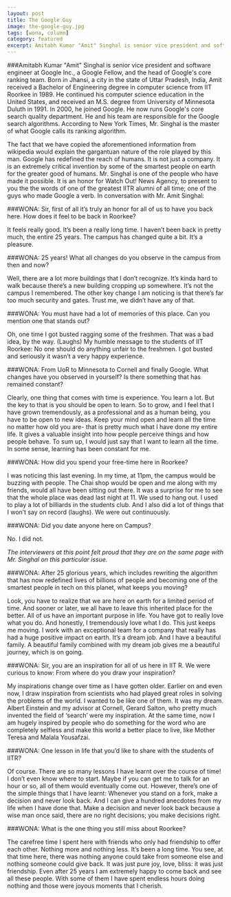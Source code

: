 ```yaml
---
layout: post
title: The Google Guy
image: the-google-guy.jpg
tags: [wona, column]
category: featured
excerpt: Amitabh Kumar "Amit" Singhal is senior vice president and software engineer at Google Inc., a Google Fellow, and the head of Google's core ranking team. Born in Jhansi, a city in the state of Uttar Pradesh, India, Amit received a Bachelor of Engineering degree in computer science from IIT Roorkee in 1989.
---
```


###Amitabh Kumar "Amit" Singhal is senior vice president and software engineer at Google Inc., a Google Fellow, and the head of Google's core ranking team. Born in Jhansi, a city in the state of Uttar Pradesh, India, Amit received a Bachelor of Engineering degree in computer science from IIT Roorkee in 1989. He continued his computer science education in the United States, and received an M.S. degree from University of Minnesota Duluth in 1991.
In 2000, he joined Google.  He now runs Google's core search quality department. He and his team are responsible for the Google search algorithms. According to New York Times, Mr. Singhal is the master of what Google calls its ranking algorithm.

The fact that we have copied the aforementioned information from wikipedia would explain the gargantuan nature of the role played by this man. Google has redefined the reach of humans. It is not just a company. It is an extremely critical invention by some of the smartest people on earth for the greater good of humans. Mr. Singhal is one of the people who have made it possible. 
It is an honor for Watch Out! News Agency, to present to you the the words of one of the greatest IITR alumni of all time; one of the guys who made Google a verb. In conversation with Mr. Amit Singhal:


###WONA: Sir, first of all it’s truly an honor for all of us to have you back here. How does it feel to be back in Roorkee?

It feels really good. It’s been a really long time. I haven’t been back in pretty much, the entire 25 years. The campus has changed quite a bit. It’s a pleasure.

###WONA: 25 years! What all changes do you observe in the campus from then and now? 

Well, there are a lot more buildings that I don’t recognize. It’s kinda hard to walk because there’s a new building cropping up  somewhere. It’s not the campus I remembered. The other key change I am noticing is that there’s far too much security and gates. Trust me, we didn’t have any of that. 

###WONA: You must have had a lot of memories of this place. Can you mention one that stands out?

Oh, one time I got busted ragging some of the freshmen. That was a bad idea, by the way. (Laughs) My humble message to the students of IIT Roorkee: No one should do anything unfair to the freshmen. I got busted and seriously it wasn’t a very happy experience.

###WONA: From UoR to Minnesota to Cornell and finally Google. What changes have you observed in yourself? Is there something that has remained  constant?

Clearly, one thing that comes with time is experience. You learn a lot. But the key to that is you should be open to learn. So to grow, and I feel that I have grown tremendously, as a professional and as a human being, you have to be open to new ideas. Keep your mind open and learn all the time no matter how old you are- that is pretty much what I have done my entire life. It gives a valuable insight into how people perceive things and how people behave. To sum up, I would just say that I want to learn all the time. In some sense, learning has been constant for me.

###WONA: How did you spend your free-time here in Roorkee?

I was noticing this last evening. In my time, at 11pm, the campus would be buzzing with people. The Chai shop would be open and me along with my friends, would all have been sitting out there. It was a surprise for me to see that the whole place was dead last night at 11. We used to hang out. I used to play a lot of billiards in the students club. And I also did a lot of things that I won’t say on record (laughs). We were out continuously.

###WONA: Did you date anyone here on Campus?

No. I did not. 

_The interviewers at this point felt proud that they are on the same page with Mr. Singhal on this particular issue._

###WONA: After 25 glorious years, which includes rewriting the algorithm that has now redefined lives of billions of people and becoming one of the smartest people in tech on this planet, what keeps you moving?

Look, you have to realize that we are here on earth for a limited period of time. And sooner or later, we all have to leave this inherited place for the better. All of us have an important purpose in life. You have got to really love what you do. And honestly, I tremendously love what I do. This just keeps me moving. I work with an exceptional team for a company that really has had a huge positive impact on earth. It’s a dream job. And I have a beautiful family.
A beautiful family combined with my dream job gives me a beautiful journey, which is on going.

###WONA: Sir, you are an inspiration for all of us here in IIT R. We were curious to know: From where do you draw your inspiration?

My inspirations change over time as I have gotten older. Earlier on and even now, I draw inspiration from scientists who had played great roles in solving the problems of the world. I wanted to be like one of them. It was my dream. Albert Einstein and my advisor at Cornell, Gerard Salton, who pretty much invented the field of ‘search’ were my inspiration. At the same time, now I am hugely inspired by people who do something for the word who are completely selfless and make this world a better place to live, like Mother Teresa and Malala Yousafzai.

###WONA: One lesson in life that you’d like to share with the students of IITR?

Of course. There are so many lessons I have learnt over the course of time! I don’t even know where to start. Maybe if you can get me to talk for an hour or so, all of them would eventually come out. However, there’s one of the simple things that I have learnt: Whenever you stand on a fork, make a decision and never look back. And I can give a hundred anecdotes from my life when I have done that. 
Make a decision and never look back because a wise man once said, there are no right decisions; you make decisions right.

###WONA: What is the one thing you still miss about Roorkee?

The carefree time I spent here with friends who only had friendship to offer each other. Nothing more and nothing less. It’s been a long time. You see, at that time here, there was nothing anyone could take from someone else and nothing someone could give back. It was just pure joy, love, bliss: it was just friendship. Even after 25 years I am extremely happy to come back and see all these people. With some of them I have spent endless hours doing nothing and those were joyous moments that I cherish.
